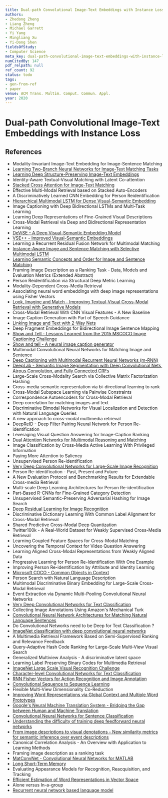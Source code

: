 ```yaml
---
title: Dual-path Convolutional Image-Text Embeddings with Instance Loss
authors:
- Zhedong Zheng
- Liang Zheng
- Michael Garrett
- Yi Yang
- Mingliang Xu
- Yi-Dong Shen
fieldsOfStudy:
- Computer Science
meta_key: dual-path-convolutional-image-text-embeddings-with-instance-loss
numCitedBy: 147
pdf_relpath: null
ref_count: 92
status: todo
tags:
- gen-from-ref
- paper
venue: ACM Trans. Multim. Comput. Commun. Appl.
year: 2020
---
```


# Dual-path Convolutional Image-Text Embeddings with Instance Loss

## References

- Modality-Invariant Image-Text Embedding for Image-Sentence Matching
- [Learning Two-Branch Neural Networks for Image-Text Matching Tasks](./learning-two-branch-neural-networks-for-image-text-matching-tasks.md)
- [Learning Deep Structure-Preserving Image-Text Embeddings](./learning-deep-structure-preserving-image-text-embeddings.md)
- Identity-Aware Textual-Visual Matching with Latent Co-attention
- [Stacked Cross Attention for Image-Text Matching](./stacked-cross-attention-for-image-text-matching.md)
- Effective Multi-Modal Retrieval based on Stacked Auto-Encoders
- A Discriminatively Learned CNN Embedding for Person Reidentification
- [Hierarchical Multimodal LSTM for Dense Visual-Semantic Embedding](./hierarchical-multimodal-lstm-for-dense-visual-semantic-embedding.md)
- Image Captioning with Deep Bidirectional LSTMs and Multi-Task Learning
- Learning Deep Representations of Fine-Grained Visual Descriptions
- Cross-Modal Retrieval via Deep and Bidirectional Representation Learning
- [DeViSE - A Deep Visual-Semantic Embedding Model](./devise-a-deep-visual-semantic-embedding-model.md)
- [VSE++ - Improved Visual-Semantic Embeddings](./vse-improved-visual-semantic-embeddings.md)
- Learning a Recurrent Residual Fusion Network for Multimodal Matching
- [Instance-Aware Image and Sentence Matching with Selective Multimodal LSTM](./instance-aware-image-and-sentence-matching-with-selective-multimodal-lstm.md)
- [Learning Semantic Concepts and Order for Image and Sentence Matching](./learning-semantic-concepts-and-order-for-image-and-sentence-matching.md)
- Framing Image Description as a Ranking Task - Data, Models and Evaluation Metrics (Extended Abstract)
- Person Reidentification via Structural Deep Metric Learning
- Modality-Dependent Cross-Media Retrieval
- Associating neural word embeddings with deep image representations using Fisher Vectors
- [Look, Imagine and Match - Improving Textual-Visual Cross-Modal Retrieval with Generative Models](./look-imagine-and-match-improving-textual-visual-cross-modal-retrieval-with-generative-models.md)
- Cross-Modal Retrieval With CNN Visual Features - A New Baseline
- Image Caption Generation with Part of Speech Guidance
- [Linking Image and Text with 2-Way Nets](./linking-image-and-text-with-2-way-nets.md)
- Deep Fragment Embeddings for Bidirectional Image Sentence Mapping
- [Show and Tell - Lessons Learned from the 2015 MSCOCO Image Captioning Challenge](./show-and-tell-lessons-learned-from-the-2015-mscoco-image-captioning-challenge.md)
- [Show and tell - A neural image caption generator](./show-and-tell-a-neural-image-caption-generator.md)
- Multimodal Convolutional Neural Networks for Matching Image and Sentence
- [Deep Captioning with Multimodal Recurrent Neural Networks (m-RNN)](./deep-captioning-with-multimodal-recurrent-neural-networks-m-rnn.md)
- [DeepLab - Semantic Image Segmentation with Deep Convolutional Nets, Atrous Convolution, and Fully Connected CRFs](./deeplab-semantic-image-segmentation-with-deep-convolutional-nets-atrous-convolution-and-fully-connected-crfs.md)
- Large-Scale Cross-Modality Search via Collective Matrix Factorization Hashing
- Cross-media semantic representation via bi-directional learning to rank
- Cross-Modal Subspace Learning via Pairwise Constraints
- Correspondence Autoencoders for Cross-Modal Retrieval
- Deep correlation for matching images and text
- Discriminative Bimodal Networks for Visual Localization and Detection with Natural Language Queries
- A new approach to cross-modal multimedia retrieval
- DeepReID - Deep Filter Pairing Neural Network for Person Re-identification
- Leveraging Visual Question Answering for Image-Caption Ranking
- [Dual Attention Networks for Multimodal Reasoning and Matching](./dual-attention-networks-for-multimodal-reasoning-and-matching.md)
- Image Classification by Cross-Media Active Learning With Privileged Information
- Paying More Attention to Saliency
- Unsupervised Person Re-identification
- [Very Deep Convolutional Networks for Large-Scale Image Recognition](./very-deep-convolutional-networks-for-large-scale-image-recognition.md)
- Person Re-identification - Past, Present and Future
- A New Evaluation Protocol and Benchmarking Results for Extendable Cross-media Retrieval
- Multi-scale Deep Learning Architectures for Person Re-identification
- Part-Based R-CNNs for Fine-Grained Category Detection
- Unsupervised Semantic-Preserving Adversarial Hashing for Image Search
- [Deep Residual Learning for Image Recognition](./deep-residual-learning-for-image-recognition.md)
- Discriminative Dictionary Learning With Common Label Alignment for Cross-Modal Retrieval
- Shared Predictive Cross-Modal Deep Quantization
- Twitter100k - A Real-World Dataset for Weakly Supervised Cross-Media Retrieval
- Learning Coupled Feature Spaces for Cross-Modal Matching
- Uncovering the Temporal Context for Video Question Answering
- Learning Aligned Cross-Modal Representations from Weakly Aligned Data
- Progressive Learning for Person Re-Identification With One Example
- Improving Person Re-identification by Attribute and Identity Learning
- [Microsoft COCO - Common Objects in Context](./microsoft-coco-common-objects-in-context.md)
- Person Search with Natural Language Description
- Multimodal Discriminative Binary Embedding for Large-Scale Cross-Modal Retrieval
- Event Extraction via Dynamic Multi-Pooling Convolutional Neural Networks
- [Very Deep Convolutional Networks for Text Classification](./very-deep-convolutional-networks-for-text-classification.md)
- Collecting Image Annotations Using Amazon's Mechanical Turk
- [Convolutional Neural Network Architectures for Matching Natural Language Sentences](./convolutional-neural-network-architectures-for-matching-natural-language-sentences.md)
- Do Convolutional Networks need to be Deep for Text Classification ?
- [ImageNet classification with deep convolutional neural networks](./imagenet-classification-with-deep-convolutional-neural-networks.md)
- A Multimedia Retrieval Framework Based on Semi-Supervised Ranking and Relevance Feedback
- Query-Adaptive Hash Code Ranking for Large-Scale Multi-View Visual Search
- Generalized Multiview Analysis - A discriminative latent space
- Learning Label Preserving Binary Codes for Multimedia Retrieval
- [ImageNet Large Scale Visual Recognition Challenge](./imagenet-large-scale-visual-recognition-challenge.md)
- [Character-level Convolutional Networks for Text Classification](./character-level-convolutional-networks-for-text-classification.md)
- [RNN Fisher Vectors for Action Recognition and Image Annotation](./rnn-fisher-vectors-for-action-recognition-and-image-annotation.md)
- [Convolutional Sequence to Sequence Learning](./convolutional-sequence-to-sequence-learning.md)
- Flexible Multi-View Dimensionality Co-Reduction
- [Improving Word Representations via Global Context and Multiple Word Prototypes](./improving-word-representations-via-global-context-and-multiple-word-prototypes.md)
- [Google's Neural Machine Translation System - Bridging the Gap between Human and Machine Translation](./google-s-neural-machine-translation-system-bridging-the-gap-between-human-and-machine-translation.md)
- [Convolutional Neural Networks for Sentence Classification](./convolutional-neural-networks-for-sentence-classification.md)
- [Understanding the difficulty of training deep feedforward neural networks](./understanding-the-difficulty-of-training-deep-feedforward-neural-networks.md)
- [From image descriptions to visual denotations - New similarity metrics for semantic inference over event descriptions](./from-image-descriptions-to-visual-denotations-new-similarity-metrics-for-semantic-inference-over-event-descriptions.md)
- Canonical Correlation Analysis - An Overview with Application to Learning Methods
- Framing image description as a ranking task
- [MatConvNet - Convolutional Neural Networks for MATLAB](./matconvnet-convolutional-neural-networks-for-matlab.md)
- [Long Short-Term Memory](./long-short-term-memory.md)
- Evaluating Appearance Models for Recognition, Reacquisition, and Tracking
- [Efficient Estimation of Word Representations in Vector Space](./efficient-estimation-of-word-representations-in-vector-space.md)
- Alone versus In-a-group
- [Recurrent neural network based language model](./recurrent-neural-network-based-language-model.md)
